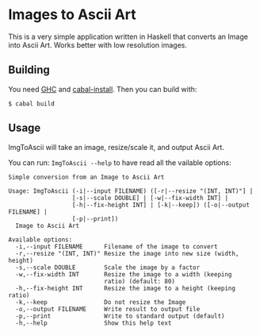 # Images to Ascii Art

This is a very simple application written in Haskell that converts an Image into Ascii Art. Works better with low resolution images.

## Building

You need [GHC](https://www.haskell.org/ghc/) and [cabal-install](http://hackage.haskell.org/package/cabal-install). Then you can build with:

```
$ cabal build
```

## Usage

ImgToAscii will take an image, resize/scale it, and output Ascii Art.

You can run: `ImgToAscii --help` to have read all the vailable options:

```
Simple conversion from an Image to Ascii Art

Usage: ImgToAscii (-i|--input FILENAME) ([-r|--resize "(INT, INT)"] |
                  [-s|--scale DOUBLE] | [-w|--fix-width INT] |
                  [-h|--fix-height INT] | [-k|--keep]) ([-o|--output FILENAME] |
                  [-p|--print])
  Image to Ascii Art

Available options:
  -i,--input FILENAME      Filename of the image to convert
  -r,--resize "(INT, INT)" Resize the image into new size (width, height)
  -s,--scale DOUBLE        Scale the image by a factor
  -w,--fix-width INT       Resize the image to a width (keeping
                           ratio) (default: 80)
  -h,--fix-height INT      Resize the image to a height (keeping ratio)
  -k,--keep                Do not resize the Image
  -o,--output FILENAME     Write result to output file
  -p,--print               Write to standard output (default)
  -h,--help                Show this help text
```

